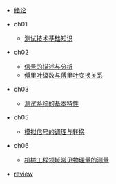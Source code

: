 - [绪论](README.md)

- ch01

  - [测试技术基础知识](ch01/README.md)

- ch02

  - [信号的描述与分析](ch02/README.md)
  - [傅里叶级数与傅里叶变换关系](ch02/Fourier-series-and-Fourier-transform/Fourier-series-and-Fourier-transform.md)

- ch03

  - [测试系统的基本特性](ch03/README.md)

- ch05

  - [模拟信号的调理与转换](ch05/README.md)

- ch06

  - [机械工程领域常见物理量的测量](ch06/README.md)

- [review](review/README.md)